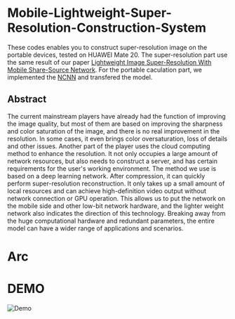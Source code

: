 # Mobile-Lightweight-Super-Resolution-Construction-System
These codes enables you to construct super-resolution image on the portable devices, tested on HUAWEI Mate 20. The super-resolution part use the same result of our paper [Lightweight Image Super-Resolution With Mobile Share-Source Network](https://ieeexplore.ieee.org/abstract/document/9045996). For the portable caculation part, we implemented the [NCNN](https://github.com/Tencent/ncnn) and transfered the model.

## Abstract

The current mainstream players have already had the function of improving the image quality, but most of them are based on improving the sharpness and color saturation of the image, and there is no real improvement in the resolution. In some cases, it even brings color oversaturation, loss of details and other issues. Another part of the player uses the cloud computing method to enhance the resolution. It not only occupies a large amount of network resources, but also needs to construct a server, and has certain requirements for the user's working environment. The method we use is based on a deep learning network. After compression, it can quickly perform super-resolution reconstruction. It only takes up a small amount of local resources and can achieve high-definition video output without network connection or GPU operation. This allows us to put the network on the mobile side and other low-bit network hardware, and the lighter weight network also indicates the direction of this technology. Breaking away from the huge computational hardware and redundant parameters, the entire model can have a wider range of applications and scenarios.

# Arc

# DEMO
![Demo](gif.gif)
